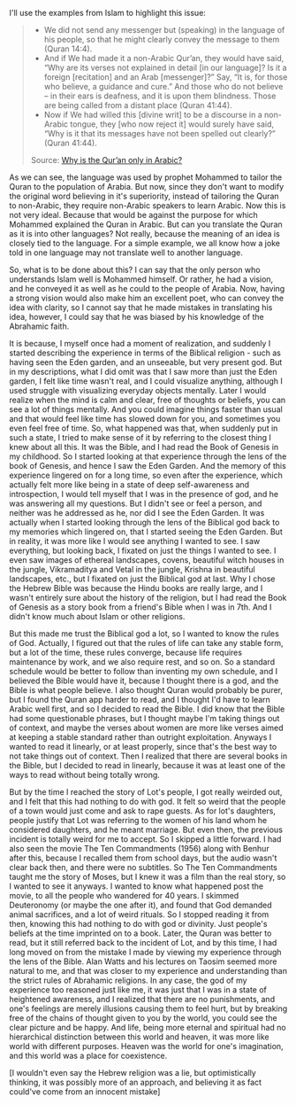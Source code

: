 I'll use the examples from Islam to highlight this issue:

> - We did not send any messenger but (speaking) in the language of his people, so that he might clearly convey the message to them (Quran 14:4).
> - And if We had made it a non-Arabic Qur’an, they would have said, “Why are its verses not explained in detail [in our language]? Is it a foreign [recitation] and an Arab [messenger]?” Say, “It is, for those who believe, a guidance and cure.” And those who do not believe – in their ears is deafness, and it is upon them blindness. Those are being called from a distant place (Quran 41:44).
> - Now if We had willed this [divine writ] to be a discourse in a non-Arabic tongue, they [who now reject it] would surely have said, “Why is it that its messages have not been spelled out clearly?” (Quran 41:44).
>
> Source: [Why is the Qur’an only in Arabic? ](https://www.whyislam.org/arabic/)

As we can see, the language was used by prophet Mohammed to tailor the Quran to the population of Arabia. But now, since they don't want to modify the original word believing in it's superiority, instead of tailoring the Quran to non-Arabic, they require non-Arabic speakers to learn Arabic.
Now this is not very ideal. Because that would be against the purpose for which Mohammed explained the Quran in Arabic. But can you translate the Quran as it is into other languages? Not really, because the meaning of an idea is closely tied to the language.
For a simple example, we all know how a joke told in one language may not translate well to another language.

So, what is to be done about this? I can say that the only person who understands Islam well is Mohammed himself. Or rather, he had a vision, and he conveyed it as well as he could to the people of Arabia. Now, having a strong vision would also make him an excellent poet, who can convey the idea with clarity, so I cannot say that he made mistakes in translating his idea, however, I could say that he was biased by his knowledge of the Abrahamic faith.

It is because, I myself once had a moment of realization, and suddenly I started describing the experience in terms of the Biblical religion - such as having seen the Eden garden, and an unseeable, but very present god. But in my descriptions, what I did omit was that I saw more than just the Eden garden, I felt like time wasn't real, and I could visualize anything, although I used struggle with visualizing everyday objects mentally. Later I would realize when the mind is calm and clear, free of thoughts or beliefs, you can see a lot of things mentally. And you could imagine things faster than usual and that would feel like time has slowed down for you, and sometimes you even feel free of time. So, what happened was that, when suddenly put in such a state, I tried to make sense of it by referring to the closest thing I knew about all this. It was the Bible, and I had read the Book of Genesis in my childhood. So I started looking at that experience through the lens of the book of Genesis, and hence I saw the Eden Garden. And the memory of this experience lingered on for a long time, so even after the experience, which actually felt more like being in a state of deep self-awareness and introspection, I would tell myself that I was in the presence of god, and he was answering all my questions. But I didn't see or feel a person, and neither was he addressed as he, nor did I see the Eden Garden. It was actually when I started looking through the lens of the Biblical god back to my memories which lingered on, that I started seeing the Eden Garden. But in reality, it was more like I would see anything I wanted to see. I saw everything, but looking back, I fixated on just the things I wanted to see. I even saw images of ethereal landscapes, covens, beautiful witch houses in the jungle, Vikramaditya and Vetal in the jungle, Krishna in beautiful landscapes, etc., but I fixated on just the Biblical god at last. Why I chose the Hebrew Bible was because the Hindu books are really large, and I wasn't entirely sure about the history of the religion, but I had read the Book of Genesis as a story book from a friend's Bible when I was in 7th. And I didn't know much about Islam or other religions.

But this made me trust the Biblical god a lot, so I wanted to know the rules of God. Actually, I figured out that the rules of life can take any stable form, but a lot of the time, these rules converge, because life requires maintenance by work, and we also require rest, and so on. So a standard schedule would be better to follow than inventing my own schedule, and I believed the Bible would have it, because I thought there is a god, and the Bible is what people believe. I also thought Quran would probably be purer, but I found the Quran app harder to read, and I thought I'd have to learn Arabic well first, and so I decided to read the Bible. I did know that the Bible had some questionable phrases, but I thought maybe I'm taking things out of context, and maybe the verses about women are more like verses aimed at keeping a stable standard rather than outright exploitation. Anyways I wanted to read it linearly, or at least properly, since that's the best way to not take things out of context. Then I realized that there are several books in the Bible, but I decided to read in linearly, because it was at least one of the ways to read without being totally wrong.

But by the time I reached the story of Lot's people, I got really weirded out, and I felt that this had nothing to do with god. It felt so weird that the people of a town would just come and ask to rape guests. As for lot's daughters, people justify that Lot was referring to the women of his land whom he considered daughters, and he meant marriage. But even then, the previous incident is totally weird for me to accept. So I skipped a little forward. I had also seen the movie The Ten Commandments (1956) along with Benhur after this, because I recalled them from school days, but the audio wasn't clear back then, and there were no subtitles. So The Ten Commandments taught me the story of Moses, but I knew it was a film than the real story, so I wanted to see it anyways. I wanted to know what happened post the movie, to all the people who wandered for 40 years. I skimmed Deuteronomy (or maybe the one after it), and found that God demanded animal sacrifices, and a lot of weird rituals. So I stopped reading it from then, knowing this had nothing to do with god or divinity. Just people's beliefs at the time imprinted on to a book. Later, the Quran was better to read, but it still referred back to the incident of Lot, and by this time, I had long moved on from the mistake I made by viewing my experience through the lens of the Bible. Alan Watts and his lectures on Taosim seemed more natural to me, and that was closer to my experience and understanding than the strict rules of Abrahamic religions. In any case, the god of my experience too reasoned just like me, it was just that I was in a state of heightened awareness, and I realized that there are no punishments, and one's feelings are merely illusions causing them to feel hurt, but by breaking free of the chains of thought given to you by the world, you could see the clear picture and be happy. And life, being more eternal and spiritual had no hierarchical distinction between this world and heaven, it was more like world with different purposes. Heaven was the world for one's imagination, and this world was a place for coexistence.

[I wouldn't even say the Hebrew religion was a lie, but optimistically thinking, it was possibly more of an approach, and believing it as fact could've come from an innocent mistake]
